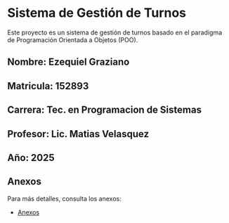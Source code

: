 # Sistema de Gestión de Turnos

Este proyecto es un sistema de gestión de turnos basado en el paradigma de Programación Orientada a Objetos (POO).  


## Nombre: Ezequiel Graziano

## Matricula: 152893

## Carrera: Tec. en Programacion de Sistemas

## Profesor: Lic. Matias Velasquez

## Año: 2025

## Anexos  
Para más detalles, consulta los anexos:  
- [Anexos](anexos.md)  
